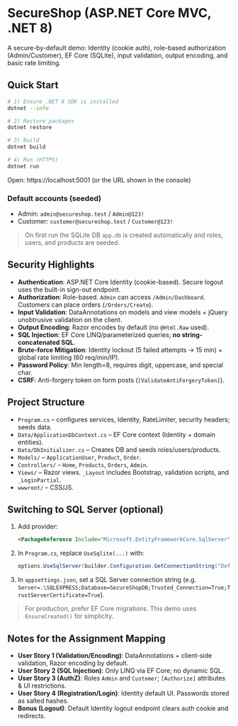 
# SecureShop (ASP.NET Core MVC, .NET 8)

A secure-by-default demo: Identity (cookie auth), role-based authorization (Admin/Customer), EF Core (SQLite), input validation, output encoding, and basic rate limiting.

## Quick Start

```bash
# 1) Ensure .NET 8 SDK is installed
dotnet --info

# 2) Restore packages
dotnet restore

# 3) Build
dotnet build

# 4) Run (HTTPS)
dotnet run
```

Open: https://localhost:5001 (or the URL shown in the console)

### Default accounts (seeded)

- Admin: `admin@secureshop.test` / `Admin@123!`
- Customer: `customer@secureshop.test` / `Customer@123!`

> On first run the SQLite DB `app.db` is created automatically and roles, users, and products are seeded.

## Security Highlights

- **Authentication**: ASP.NET Core Identity (cookie-based). Secure logout uses the built-in sign-out endpoint.
- **Authorization**: Role-based. `Admin` can access `/Admin/Dashboard`. Customers can place orders (`/Orders/Create`).
- **Input Validation**: DataAnnotations on models and view models + jQuery unobtrusive validation on the client.
- **Output Encoding**: Razor encodes by default (no `@Html.Raw` used).
- **SQL Injection**: EF Core LINQ/parameterized queries; **no string-concatenated SQL**.
- **Brute-force Mitigation**: Identity lockout (5 failed attempts -> 15 min) + global rate limiting (60 req/min/IP).
- **Password Policy**: Min length=8, requires digit, uppercase, and special char.
- **CSRF**: Anti-forgery token on form posts (`[ValidateAntiForgeryToken]`).

## Project Structure

- `Program.cs` – configures services, Identity, RateLimiter, security headers; seeds data.
- `Data/ApplicationDbContext.cs` – EF Core context (Identity + domain entities).
- `Data/DbInitializer.cs` – Creates DB and seeds roles/users/products.
- `Models/` – `ApplicationUser`, `Product`, `Order`.
- `Controllers/` – `Home`, `Products`, `Orders`, `Admin`.
- `Views/` – Razor views. `_Layout` includes Bootstrap, validation scripts, and `_LoginPartial`.
- `wwwroot/` – CSS/JS.

## Switching to SQL Server (optional)

1. Add provider:
   ```xml
   <PackageReference Include="Microsoft.EntityFrameworkCore.SqlServer" Version="8.*" />
   ```
2. In `Program.cs`, replace `UseSqlite(...)` with:
   ```csharp
   options.UseSqlServer(builder.Configuration.GetConnectionString("DefaultConnection"));
   ```
3. In `appsettings.json`, set a SQL Server connection string (e.g. `Server=.\SQLEXPRESS;Database=SecureShopDB;Trusted_Connection=True;TrustServerCertificate=True`).

> For production, prefer EF Core migrations. This demo uses `EnsureCreated()` for simplicity.

## Notes for the Assignment Mapping

- **User Story 1 (Validation/Encoding)**: DataAnnotations + client-side validation, Razor encoding by default.
- **User Story 2 (SQL Injection)**: Only LINQ via EF Core; no dynamic SQL.
- **User Story 3 (AuthZ)**: Roles `Admin` and `Customer`; `[Authorize]` attributes & UI restrictions.
- **User Story 4 (Registration/Login)**: Identity default UI. Passwords stored as salted hashes.
- **Bonus (Logout)**: Default Identity logout endpoint clears auth cookie and redirects.
